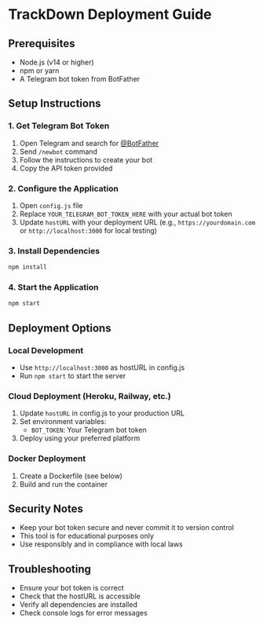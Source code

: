 # TrackDown Deployment Guide

## Prerequisites
- Node.js (v14 or higher)
- npm or yarn
- A Telegram bot token from BotFather

## Setup Instructions

### 1. Get Telegram Bot Token
1. Open Telegram and search for [@BotFather](https://t.me/BotFather)
2. Send `/newbot` command
3. Follow the instructions to create your bot
4. Copy the API token provided

### 2. Configure the Application
1. Open `config.js` file
2. Replace `YOUR_TELEGRAM_BOT_TOKEN_HERE` with your actual bot token
3. Update `hostURL` with your deployment URL (e.g., `https://yourdomain.com` or `http://localhost:3000` for local testing)

### 3. Install Dependencies
```bash
npm install
```

### 4. Start the Application
```bash
npm start
```

## Deployment Options

### Local Development
- Use `http://localhost:3000` as hostURL in config.js
- Run `npm start` to start the server

### Cloud Deployment (Heroku, Railway, etc.)
1. Update `hostURL` in config.js to your production URL
2. Set environment variables:
   - `BOT_TOKEN`: Your Telegram bot token
3. Deploy using your preferred platform

### Docker Deployment
1. Create a Dockerfile (see below)
2. Build and run the container

## Security Notes
- Keep your bot token secure and never commit it to version control
- This tool is for educational purposes only
- Use responsibly and in compliance with local laws

## Troubleshooting
- Ensure your bot token is correct
- Check that the hostURL is accessible
- Verify all dependencies are installed
- Check console logs for error messages
